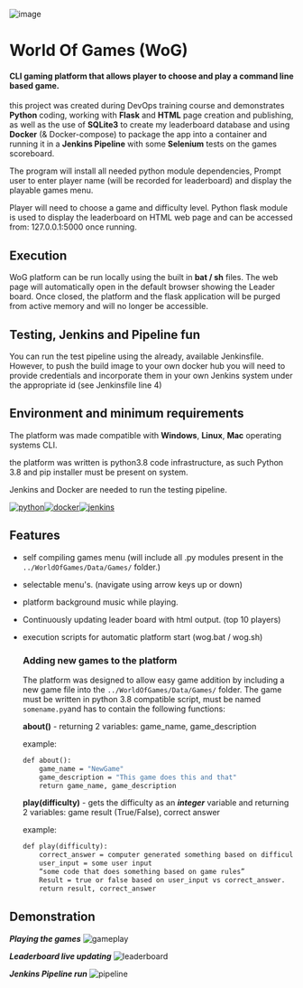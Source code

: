 ![image](https://user-images.githubusercontent.com/97593405/157765848-53b2e1a3-c233-4a60-9513-c60f4443fa73.png)

# World Of Games (WoG)  
#### CLI gaming platform that allows player to choose and play a command line based game.
this project was created during DevOps training course and demonstrates **Python** coding, working with **Flask** and **HTML** page creation and publishing, as well as the use of **SQLite3** to create my leaderboard database and using **Docker** (& Docker-compose) to package the app into a container and running it in a **Jenkins Pipeline** with some **Selenium** tests on the games scoreboard.  

The program will install all needed python module dependencies, Prompt user to enter player name (will be recorded for leaderboard) and display the playable games menu. 

Player will need to choose a game and difficulty level. 
Python flask module is used to display the leaderboard  on HTML web page and can be accessed from: 127.0.0.1:5000 once running. 

## Execution

WoG platform can be run locally using the built in **bat / sh** files. The web page will automatically open in the default browser showing the Leader board. Once closed, the platform and the flask application will be purged from active memory and will no longer be accessible.


## Testing, Jenkins and Pipeline fun
You can run the test pipeline using the already, available Jenkinsfile. However, to push the build image to your own docker hub you will need to provide credentials and incorporate them in your own Jenkins system under the appropriate id (see Jenkinsfile line 4)


## Environment and minimum requirements

The platform was made compatible with **Windows**, **Linux**, **Mac** operating systems CLI.

the platform was written is python3.8 code infrastructure, as such 
Python 3.8 and pip installer must be present on system.

Jenkins and Docker are needed to run the testing pipeline.

[![python](https://user-images.githubusercontent.com/97593405/157931793-17ac9e96-93e6-40ec-9e12-6b612d157d35.png)][1][![docker](https://user-images.githubusercontent.com/97593405/157931835-9583e015-793d-4777-9dc3-8e8a23661bd0.png)][2][![jenkins](https://user-images.githubusercontent.com/97593405/157931843-2c274077-857d-43e4-9e75-14ac02d3f7fc.png)][3]

[1]: https://www.python.org/downloads/release/python-380/
[2]: https://www.docker.com/products/docker-desktop
[3]: https://www.jenkins.io/download/


## Features

- self compiling games menu (will include all .py modules present in the `../WorldOfGames/Data/Games/` folder.)

- selectable menu's. (navigate using arrow keys up or down) 

- platform background music while playing. 

- Continuously updating leader board with html output. (top 10 players) 

- execution scripts for automatic platform start (wog.bat / wog.sh)



    ### Adding new games to the platform

    The platform was designed to allow easy game addition by including a new game file into the 
    `../WorldOfGames/Data/Games/` folder. The game must be written in python 3.8 compatible script,
    must be named `somename.py`and has to contain the following functions:
   
    **about()**  -  returning 2 variables: game_name, game_description
   
    example:
    ```python3.8
    def about():
   	    game_name = "NewGame"
        game_description = "This game does this and that"
        return game_name, game_description
    ```
    
    **play(difficulty)** - gets the difficulty  as an **_integer_** variable and returning 2 variables: game result (True/False), correct answer
    
    example:
    ```python3.8
    def play(difficulty):
        correct_answer = computer generated something based on difficulty.
        user_input = some user input
        “some code that does something based on game rules”
        Result = true or false based on user_input vs correct_answer.
        return result, correct_answer
    ```	

## Demonstration
**_Playing the games_**
![gameplay](https://user-images.githubusercontent.com/97593405/159705114-aa93dd60-abe2-4f80-ae51-6b4c4e69d3aa.gif)

**_Leaderboard live updating_**
![leaderboard](https://user-images.githubusercontent.com/97593405/157944981-daf7ce2f-afb0-4a28-bf3a-63b3dbaaa9e6.gif)

**_Jenkins Pipeline run_**
![pipeline](https://user-images.githubusercontent.com/97593405/157945264-8d40ca8d-5f1d-4d99-9c3d-40fef3da0fa4.gif)



